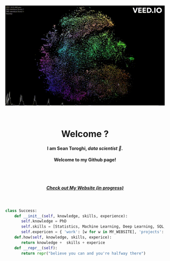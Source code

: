 <p align="center" >

 <img src="https://github.com/Sean-Toroghi/Sean-Toroghi/blob/main/resources/website.gif" >
</p>


<br/>

<h1 align="center" > <b> Welcome ?  </b> </h1>

<h4 align="center"> I am Sean Toroghi, <I> data scientist 👋.</I></h4>



<h4 align="center"> Welcome to my Github page!</h4>
<br></br>

<h5 align="center"> <a href="https://toroghi.org">Check out My Website (in progress) </a> </h3> 

<br/>


```python
class Success:
    def __init__(self, knowledge, skills, experience):
       self.knowledge = PhD
       self.skills = [Statistics, Machine Learning, Deep Learning, SQL, Visualization, Algorithm, NLP, Recommender Systems]
       self.expericen = { 'work': [w for w in MY_WEBSITE], 'projects': [p for p in MY_WEBSITE]}
    def.how(self, knowledge, skills, experice):
       return knowledge +  skills + experice
    def __repr__(self):
       return repr("believe you can and you're halfway there")
```
 

<!--
**Sean-Toroghi/Sean-Toroghi** is a ✨ _special_ ✨ repository because its `README.md` (this file) appears on your GitHub profile.

Here are some ideas to get you started:

- 🔭 I’m currently working on ...
- 🌱 I’m currently learning ...
- 👯 I’m looking to collaborate on ...
- 🤔 I’m looking for help with ...
- 💬 Ask me about ...
- 📫 How to reach me: ...
- 😄 Pronouns: ...
- ⚡ Fun fact: ...
-->
